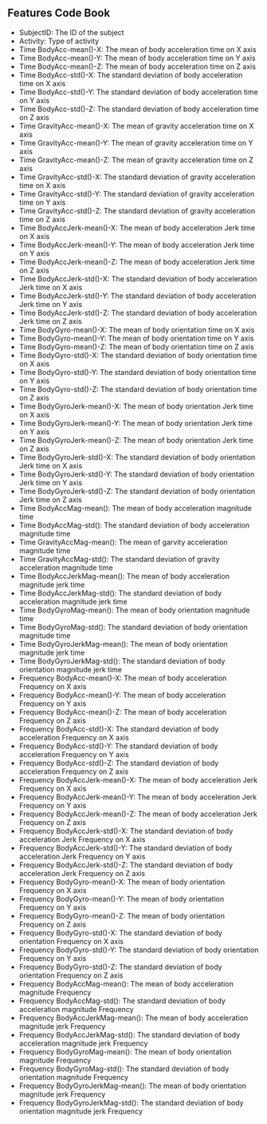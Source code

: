 ## Features Code Book

* SubjectID: The ID of the subject
* Activity: Type of activity
* Time BodyAcc-mean()-X: The mean of body acceleration time on X axis
* Time BodyAcc-mean()-Y: The mean of body acceleration time on Y axis              
* Time BodyAcc-mean()-Z: The mean of body acceleration time on Z axis                
* Time BodyAcc-std()-X: The standard deviation of body acceleration time on X axis                
* Time BodyAcc-std()-Y: The standard deviation of body acceleration time on Y axis                 
* Time BodyAcc-std()-Z: The standard deviation of body acceleration time on Z axis                 
* Time GravityAcc-mean()-X: The mean of gravity acceleration time on X axis              
* Time GravityAcc-mean()-Y: The mean of gravity acceleration time on Y axis            
* Time GravityAcc-mean()-Z: The mean of gravity acceleration time on Z axis             
* Time GravityAcc-std()-X: The standard deviation of gravity acceleration time on X axis             
* Time GravityAcc-std()-Y: The standard deviation of gravity acceleration time on Y axis              
* Time GravityAcc-std()-Z: The standard deviation of gravity acceleration time on Z axis             
* Time BodyAccJerk-mean()-X: The mean of body acceleration Jerk time on X axis            
* Time BodyAccJerk-mean()-Y: The mean of body acceleration Jerk time on Y axis            
* Time BodyAccJerk-mean()-Z: The mean of body acceleration Jerk time on Z axis             
* Time BodyAccJerk-std()-X: The standard deviation of body acceleration Jerk time on X axis             
* Time BodyAccJerk-std()-Y: The standard deviation of body acceleration Jerk time on Y axis              
* Time BodyAccJerk-std()-Z: The standard deviation of body acceleration Jerk time on Z axis             
* Time BodyGyro-mean()-X: The mean of body orientation time on X axis              
* Time BodyGyro-mean()-Y: The mean of body orientation time on Y axis               
* Time BodyGyro-mean()-Z: The mean of body orientation time on Z axis                
* Time BodyGyro-std()-X: The standard deviation  of body orientation time on X axis                
* Time BodyGyro-std()-Y: The standard deviation  of body orientation time on Y axis                 
* Time BodyGyro-std()-Z: The standard deviation  of body orientation time on Z axis                
* Time BodyGyroJerk-mean()-X: The mean of body orientation Jerk time on X axis           
* Time BodyGyroJerk-mean()-Y: The mean of body orientation Jerk time on Y axis          
* Time BodyGyroJerk-mean()-Z: The mean of body orientation Jerk time on Z axis          
* Time BodyGyroJerk-std()-X: The standard deviation of body orientation Jerk time on X axis           
* Time BodyGyroJerk-std()-Y: The standard deviation of body orientation Jerk time on Y axis            
* Time BodyGyroJerk-std()-Z: The standard deviation of body orientation Jerk time on Z axis           
* Time BodyAccMag-mean(): The mean of body acceleration magnitude time             
* Time BodyAccMag-std(): The standard deviation of body acceleration magnitude time               
* Time GravityAccMag-mean(): The mean of garvity acceleration magnitude time           
* Time GravityAccMag-std(): The standard deviation of gravity acceleration magnitude time            
* Time BodyAccJerkMag-mean(): The mean of body acceleration magnitude jerk time          
* Time BodyAccJerkMag-std(): The standard deviation of body acceleration magnitude jerk time            
* Time BodyGyroMag-mean(): The mean of body orientation magnitude time              
* Time BodyGyroMag-std(): The standard deviation of body orientation magnitude  time               
* Time BodyGyroJerkMag-mean(): The mean of body orientation magnitude jerk time          
* Time BodyGyroJerkMag-std(): The standard deviation of body orientation magnitude jerk time 
* Frequency BodyAcc-mean()-X: The mean of body acceleration Frequency on X axis
* Frequency BodyAcc-mean()-Y: The mean of body acceleration Frequency on Y axis              
* Frequency BodyAcc-mean()-Z: The mean of body acceleration Frequency on Z axis                
* Frequency BodyAcc-std()-X: The standard deviation of body acceleration Frequency on X axis                
* Frequency BodyAcc-std()-Y: The standard deviation of body acceleration Frequency on Y axis                 
* Frequency BodyAcc-std()-Z: The standard deviation of body acceleration Frequency on Z axis                 
* Frequency BodyAccJerk-mean()-X: The mean of body acceleration Jerk Frequency on X axis            
* Frequency BodyAccJerk-mean()-Y: The mean of body acceleration Jerk Frequency on Y axis            
* Frequency BodyAccJerk-mean()-Z: The mean of body acceleration Jerk Frequency on Z axis             
* Frequency BodyAccJerk-std()-X: The standard deviation of body acceleration Jerk Frequency on X axis             
* Frequency BodyAccJerk-std()-Y: The standard deviation of body acceleration Jerk Frequency on Y axis              
* Frequency BodyAccJerk-std()-Z: The standard deviation of body acceleration Jerk Frequency on Z axis             
* Frequency BodyGyro-mean()-X: The mean of body orientation Frequency on X axis              
* Frequency BodyGyro-mean()-Y: The mean of body orientation Frequency on Y axis               
* Frequency BodyGyro-mean()-Z: The mean of body orientation Frequency on Z axis                
* Frequency BodyGyro-std()-X: The standard deviation  of body orientation Frequency on X axis                
* Frequency BodyGyro-std()-Y: The standard deviation  of body orientation Frequency on Y axis                 
* Frequency BodyGyro-std()-Z: The standard deviation  of body orientation Frequency on Z axis                
* Frequency BodyAccMag-mean(): The mean of body acceleration magnitude Frequency             
* Frequency BodyAccMag-std(): The standard deviation of body acceleration magnitude Frequency               
* Frequency BodyAccJerkMag-mean(): The mean of body acceleration magnitude jerk Frequency          
* Frequency BodyAccJerkMag-std(): The standard deviation of body acceleration magnitude jerk Frequency            
* Frequency BodyGyroMag-mean(): The mean of body orientation magnitude Frequency              
* Frequency BodyGyroMag-std(): The standard deviation of body orientation magnitude  Frequency               
* Frequency BodyGyroJerkMag-mean(): The mean of body orientation magnitude jerk Frequency          
* Frequency BodyGyroJerkMag-std(): The standard deviation of body orientation magnitude jerk Frequency
